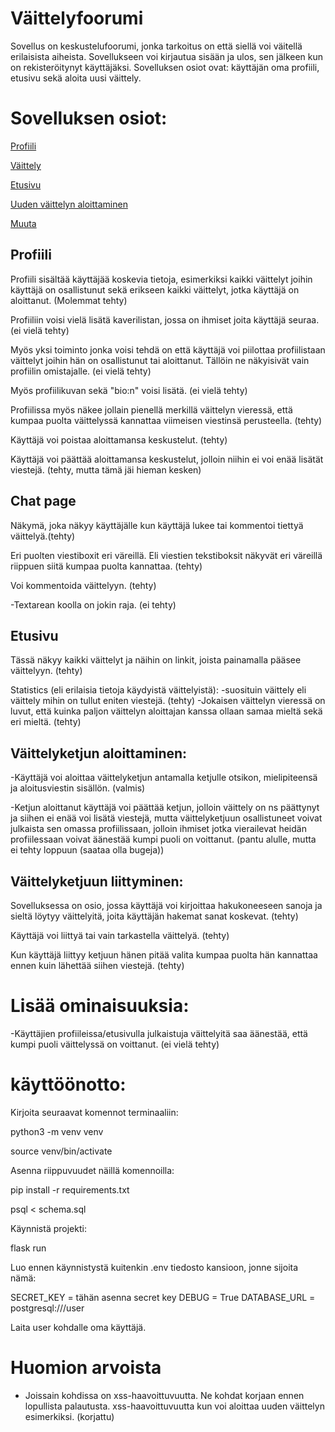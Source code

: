 # Väittelyfoorumi

Sovellus on keskustelufoorumi, jonka tarkoitus on että siellä voi väitellä erilaisista aiheista. 
Sovellukseen voi kirjautua sisään ja ulos, sen jälkeen kun on rekisteröitynyt käyttäjäksi.
Sovelluksen osiot ovat: käyttäjän oma profiili, etusivu sekä aloita uusi väittely. 

# Sovelluksen osiot:

[Profiili](#profiili)

[Väittely](#chat_page)

[Etusivu](#main_page)

[Uuden väittelyn aloittaminen](#start_debate")

[Muuta](#liity_vait)


## Profiili

<a name="profiili"></a>

Profiili sisältää käyttäjää koskevia tietoja, esimerkiksi kaikki väittelyt joihin käyttäjä on osallistunut sekä erikseen kaikki väittelyt, jotka käyttäjä on aloittanut. (Molemmat tehty) 

Profiiliin voisi vielä lisätä kaverilistan, jossa on ihmiset joita käyttäjä seuraa. (ei vielä tehty)

Myös yksi toiminto jonka voisi tehdä on että käyttäjä voi piilottaa profiilistaan väittelyt joihin hän on osallistunut tai aloittanut. Tällöin ne näkyisivät vain profiilin omistajalle. (ei vielä tehty)

Myös profiilikuvan sekä "bio:n" voisi lisätä. (ei vielä tehty)

Profiilissa myös näkee jollain pienellä merkillä väittelyn vieressä, että kumpaa puolta väittelyssä kannattaa viimeisen viestinsä perusteella. (tehty)

Käyttäjä voi poistaa aloittamansa keskustelut. (tehty)

Käyttäjä voi päättää aloittamansa keskustelut, jolloin niihin ei voi enää lisätät viestejä. (tehty, mutta tämä jäi hieman kesken)

## Chat page

<a name="chat_page"></a>

Näkymä, joka näkyy käyttäjälle kun käyttäjä lukee tai kommentoi tiettyä väittelyä.(tehty)

Eri puolten viestiboxit eri väreillä. Eli viestien tekstiboksit näkyvät eri väreillä riippuen siitä kumpaa puolta kannattaa. (tehty)

Voi kommentoida väittelyyn. (tehty)

-Textarean koolla on jokin raja. (ei tehty)


## Etusivu

<a name="main_page"></a>

Tässä näkyy kaikki väittelyt ja näihin on linkit, joista painamalla pääsee väittelyyn. (tehty)

Statistics (eli erilaisia tietoja käydyistä väittelyistä): 
-suosituin väittely eli väittely mihin on tullut eniten viestejä. (tehty)
-Jokaisen väittelyn vieressä on luvut, että kuinka paljon väittelyn aloittajan kanssa ollaan samaa mieltä sekä eri mieltä. (tehty)

## Väittelyketjun aloittaminen:

<a name="start_debate"></a>

-Käyttäjä voi aloittaa väittelyketjun antamalla ketjulle otsikon, mielipiteensä ja aloitusviestin sisällön. (valmis)

-Ketjun aloittanut käyttäjä voi päättää ketjun, jolloin väittely on ns päättynyt ja siihen ei enää voi lisätä viestejä, mutta väittelyketjuun osallistuneet voivat julkaista sen omassa profiilissaan, jolloin ihmiset jotka vierailevat heidän profiilessaan voivat äänestää kumpi puoli on voittanut. (pantu alulle, mutta ei tehty loppuun (saataa olla bugeja))



## Väittelyketjuun liittyminen:

<a name="liity_vait"></a>

Sovelluksessa on osio, jossa käyttäjä voi kirjoittaa hakukoneeseen sanoja ja sieltä löytyy väittelyitä, joita käyttäjän hakemat sanat koskevat. (tehty)

Käyttäjä voi liittyä tai vain tarkastella väittelyä. (tehty)

Kun käyttäjä liittyy ketjuun hänen pitää valita kumpaa puolta hän kannattaa ennen kuin lähettää siihen viestejä. (tehty)



# Lisää ominaisuuksia:

-Käyttäjien profiileissa/etusivulla julkaistuja väittelyitä saa äänestää, että kumpi puoli väittelyssä on voittanut. (ei vielä tehty)

# käyttöönotto:

Kirjoita seuraavat komennot terminaaliin:

python3 -m venv venv

source venv/bin/activate

Asenna riippuvuudet näillä komennoilla:

pip install -r requirements.txt

psql < schema.sql

Käynnistä projekti:


flask run

Luo ennen käynnistystä kuitenkin .env tiedosto kansioon, jonne sijoita nämä:

SECRET_KEY = tähän asenna secret key
DEBUG = True
DATABASE_URL = postgresql:///user 


Laita user kohdalle oma käyttäjä.


# Huomion arvoista


- Joissain kohdissa on xss-haavoittuvuutta. Ne kohdat korjaan ennen lopullista palautusta. xss-haavoittuvuutta kun voi aloittaa uuden väittelyn esimerkiksi. (korjattu)
